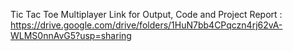 Tic Tac Toe Multiplayer
Link for Output, Code and Project Report : 
https://drive.google.com/drive/folders/1HuN7bb4CPqczn4rj62vA-WLMS0nnAvG5?usp=sharing
